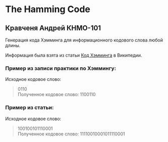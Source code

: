 # The Hamming Code

## Кравченя Андрей КНМО-101

Генерация кода Хэмминга для информационного кодового слова любой длины.

Информация была взята из статьи [Код Хэмминга](https://ru.wikipedia.org/wiki/%D0%9A%D0%BE%D0%B4_%D0%A5%D1%8D%D0%BC%D0%BC%D0%B8%D0%BD%D0%B3%D0%B0) в Википедии.


### Пример из записи практики по Хэммингу:
Исходное кодовое слово:
> 0110  <br>
Полученное кодовое слово:
> 1100110 <br>

### Пример из статьи:
Исходное кодовое слово:
> 100100101110001 <br>
Полученное кодовое слово:
> 11110010001011110001 <br>
